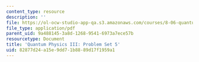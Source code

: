 ```yaml
---
content_type: resource
description: ''
file: https://ol-ocw-studio-app-qa.s3.amazonaws.com/courses/8-06-quantum-physics-iii-spring-2018/82877d24a15e9dd71b8889d17f1959a1_MIT8_06S18ps5.pdf
file_type: application/pdf
parent_uid: 9a488145-3a8d-1268-9541-6973a7ece57b
resourcetype: Document
title: 'Quantum Physics III: Problem Set 5'
uid: 82877d24-a15e-9dd7-1b88-89d17f1959a1
---
```

